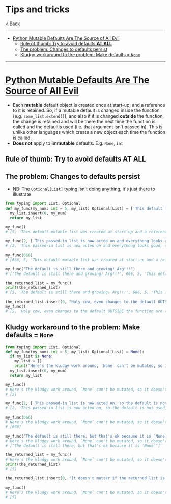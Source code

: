 # Tips and tricks <!-- omit in toc -->

[< Back](./Python_crib_notes.md)

---

<!-- @import "[TOC]" {cmd="toc" depthFrom=1 depthTo=6 orderedList=false} -->

<!-- code_chunk_output -->
- [Python Mutable Defaults Are The Source of All Evil](#python-mutable-defaults-are-the-source-of-all-evil)
  - [Rule of thumb: Try to avoid defaults **AT ALL**](#rule-of-thumb-try-to-avoid-defaults-at-all)
  - [The problem: Changes to defaults persist](#the-problem-changes-to-defaults-persist)
  - [Kludgy workaround to the problem: Make defaults = `None`](#kludgy-workaround-to-the-problem-make-defaults--none)
<!-- /code_chunk_output -->

---

# [Python Mutable Defaults Are The Source of All Evil](https://florimond.dev/en/posts/2018/08/python-mutable-defaults-are-the-source-of-all-evil)

- Each **mutable** default object is created once at start-up, and a reference to it is retained. So, if a mutable default is changed inside the function (e.g. `some_list.extend()`), and also if it is changed **outside** the function, the change is retained and will be there the next time the function is called and the defaultis used (i.e. that argument isn't passed in). This is unlike other languages which create a new object each time the function is called.
- **Does not** apply to **immutable** defaults. E.g. `None`, `int`

## Rule of thumb: Try to avoid defaults **AT ALL**

## The problem: Changes to defaults persist

- NB: The `Optional[List]` typing isn't doing anything, it's just there to illustrate

```python
from typing import List, Optional
def my_func(my_num: int = 5, my_list: Optional[List] = ['This default mutable list was created at start-up and a reference to it remains for ever']):
  my_list.insert(0, my_num)
  return my_list

my_func()
# [5, 'This default mutable list was created at start-up and a reference to it remains for ever']

my_func(2, ['This passed-in list is now acted on and everythong looks good, so the default is not used, (but the default still exists)'])
# [2, 'This passed-in list is now acted on and everythong looks good, so the default is not used, (but the default still exists)']

my_func(666)
# [666, 5, 'This default mutable list was created at start-up and a reference to it remains for ever']

my_func("The default is still there and growing! Arg!!!")
# ['The default is still there and growing! Arg!!!', 666, 5, 'This default mutable list was created at start-up and a reference to it remains for ever']

the_returned_list = my_func()
print(the_returned_list)
# [5, 'The default is still there and growing! Arg!!!', 666, 5, 'This default mutable list was created at start-up and a reference to it remains for ever']

the_returned_list.insert(0, "Holy cow, even changes to the default OUTSIDE the function are retained!!!")
my_func()
# [5, 'Holy cow, even changes to the default OUTSIDE the function are retained!!!', 5, 'The default is still there and growing! Arg!!!', 666, 5, 'This default mutable list was created at start-up and a reference to it remains for ever']
```

## Kludgy workaround to the problem: Make defaults = `None`

```python
from typing import List, Optional
def my_func(my_num: int = 5, my_list: Optional[List] = None):
  if my_list is None:
    my_list = []
    print("Here's the kludgy work around, `None` can't be mutated, so it doesn't matter what was done to it previously")
  my_list.insert(0, my_num)
  return my_list

my_func()
# Here's the kludgy work around, `None` can't be mutated, so it doesn't matter what was done to it previously
# [5]

my_func(2, ['This passed-in list is now acted on, so the default is not used, but the default still exists'])
# [2, 'This passed-in list is now acted on, so the default is not used, but the default still exists']

my_func(666)
# Here's the kludgy work around, `None` can't be mutated, so it doesn't matter what was done to it previously
# [666]

my_func("The default is still there, but that's ok because it is `None`")
# Here's the kludgy work around, `None` can't be mutated, so it doesn't matter what was done to it previously
# ["The default is still there, but that's ok because it is `None`"]

the_returned_list = my_func()
# Here's the kludgy work around, `None` can't be mutated, so it doesn't matter what was done to it previously
print(the_returned_list)
# [5]

the_returned_list.insert(0, "It doesn't matter if the returned list is mutated outside the function either")

my_func()
# Here's the kludgy work around, `None` can't be mutated, so it doesn't matter what was done to it previously
# [5]
```
